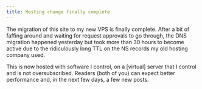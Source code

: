 ```yaml
---
title: Hosting change finally complete
---
```

The migration of this site to my new VPS is finally complete. After a bit of faffing around and waiting for request approvals to go through, the DNS migration happened yesterday but took more than 30 hours to become active due to the ridiculously long TTL on the NS records my old hosting company used.

This is now hosted with software I control, on a [virtual] server that I control and is not oversubscribed. Readers (both of you) can expect better performance and, in the next few days, a few new posts.
